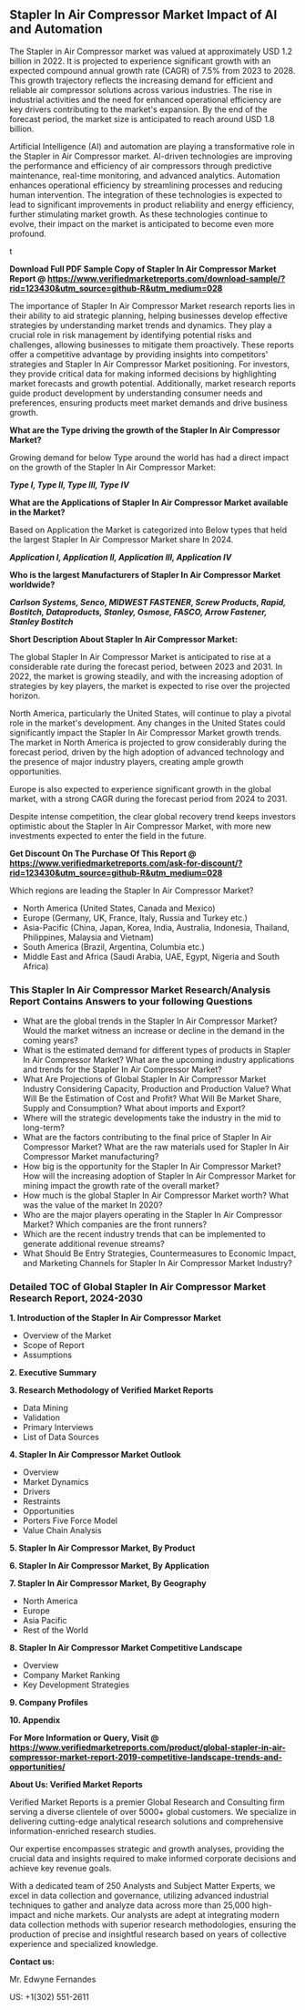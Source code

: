 <h2>Stapler In Air Compressor Market Impact of AI and Automation</h2><p>The Stapler in Air Compressor market was valued at approximately USD 1.2 billion in 2022. It is projected to experience significant growth with an expected compound annual growth rate (CAGR) of 7.5% from 2023 to 2028. This growth trajectory reflects the increasing demand for efficient and reliable air compressor solutions across various industries. The rise in industrial activities and the need for enhanced operational efficiency are key drivers contributing to the market's expansion. By the end of the forecast period, the market size is anticipated to reach around USD 1.8 billion.</p><p>Artificial Intelligence (AI) and automation are playing a transformative role in the Stapler in Air Compressor market. AI-driven technologies are improving the performance and efficiency of air compressors through predictive maintenance, real-time monitoring, and advanced analytics. Automation enhances operational efficiency by streamlining processes and reducing human intervention. The integration of these technologies is expected to lead to significant improvements in product reliability and energy efficiency, further stimulating market growth. As these technologies continue to evolve, their impact on the market is anticipated to become even more profound.</p>t</p><p id="" class=""><strong>Download Full PDF Sample Copy of Stapler In Air Compressor Market Report @ <a href="https://www.verifiedmarketreports.com/download-sample/?rid=123430&utm_source=github-R&utm_medium=028" target="_blank">https://www.verifiedmarketreports.com/download-sample/?rid=123430&utm_source=github-R&utm_medium=028</a></strong></p><p>The importance of&nbsp;Stapler In Air Compressor Market research reports lies in their ability to aid strategic planning, helping businesses develop effective strategies by understanding market trends and dynamics. They play a crucial role in risk management by identifying potential risks and challenges, allowing businesses to mitigate them proactively. These reports offer a competitive advantage by providing insights into competitors' strategies and Stapler In Air Compressor Market positioning. For investors, they provide critical data for making informed decisions by highlighting market forecasts and growth potential. Additionally, market research reports guide product development by understanding consumer needs and preferences, ensuring products meet market demands and drive business growth.</p><p><strong>What are the&nbsp;Type driving the growth of the Stapler In Air Compressor Market?</strong></p><p id="" class="">Growing demand for below Type around the world has had a direct impact on the growth of the Stapler In Air Compressor Market:</p><em><strong>Type I, Type II, Type III, Type IV</strong></em></p><strong>What are the&nbsp;Applications&nbsp;of Stapler In Air Compressor Market available in the Market?</strong></p><p id="" class="">Based on Application the Market is categorized into Below types that held the largest Stapler In Air Compressor Market share In 2024.</p><em><strong>Application I, Application II, Application III, Application IV</strong></em></p><strong>Who is the largest Manufacturers of Stapler In Air Compressor Market worldwide?</strong></p><p><em><strong>Carlson Systems, Senco, MIDWEST FASTENER, Screw Products, Rapid, Bostitch, Dataproducts, Stanley, Osmose, FASCO, Arrow Fastener, Stanley Bostitch</strong></em></p><p id="" class=""><strong>Short Description About Stapler In Air Compressor Market:</strong></p><p>The global Stapler In Air Compressor Market is anticipated to rise at a considerable rate during the forecast period, between 2023 and 2031. In 2022, the market is growing steadily, and with the increasing adoption of strategies by key players, the market is expected to rise over the projected horizon.</p><p>North America, particularly the United States, will continue to play a pivotal role in the market's development. Any changes in the United States could significantly impact the Stapler In Air Compressor Market growth trends. The market in North America is projected to grow considerably during the forecast period, driven by the high adoption of advanced technology and the presence of major industry players, creating ample growth opportunities.</p><p>Europe is also expected to experience significant growth in the global market, with a strong CAGR during the forecast period from 2024 to 2031.</p><p>Despite intense competition, the clear global recovery trend keeps investors optimistic about the Stapler In Air Compressor Market, with more new investments expected to enter the field in the future.</p><p id="" class=""><strong>Get Discount On The Purchase Of This Report @ <a href="https://www.verifiedmarketreports.com/ask-for-discount/?rid=123430&utm_source=github-R&utm_medium=028" target="_blank">https://www.verifiedmarketreports.com/ask-for-discount/?rid=123430&utm_source=github-R&utm_medium=028</a></strong></p>Which regions are leading the Stapler In Air Compressor Market?</p><ul><li>North America (United States, Canada and Mexico)</li><li>Europe (Germany, UK, France, Italy, Russia and Turkey etc.)</li><li>Asia-Pacific (China, Japan, Korea, India, Australia, Indonesia, Thailand, Philippines, Malaysia and Vietnam)</li><li>South America (Brazil, Argentina, Columbia etc.)</li><li>Middle East and Africa (Saudi Arabia, UAE, Egypt, Nigeria and South Africa)</li></ul><h3 id="" class="">This Stapler In Air Compressor Market Research/Analysis Report Contains Answers to your following Questions</h3><ul><li>What are the global trends in the Stapler In Air Compressor Market? Would the market witness an increase or decline in the demand in the coming years?</li><li>What is the estimated demand for different types of products in Stapler In Air Compressor Market? What are the upcoming industry applications and trends for the Stapler In Air Compressor Market?</li><li>What Are Projections of Global Stapler In Air Compressor Market Industry Considering Capacity, Production and Production Value? What Will Be the Estimation of Cost and Profit? What Will Be Market Share, Supply and Consumption? What about imports and Export?</li><li>Where will the strategic developments take the industry in the mid to long-term?</li><li>What are the factors contributing to the final price of Stapler In Air Compressor Market? What are the raw materials used for Stapler In Air Compressor Market manufacturing?</li><li>How big is the opportunity for the Stapler In Air Compressor Market? How will the increasing adoption of Stapler In Air Compressor Market for mining impact the growth rate of the overall market?</li><li>How much is the global Stapler In Air Compressor Market worth? What was the value of the market In 2020?</li><li>Who are the major players operating in the Stapler In Air Compressor Market? Which companies are the front runners?</li><li>Which are the recent industry trends that can be implemented to generate additional revenue streams?</li><li>What Should Be Entry Strategies, Countermeasures to Economic Impact, and Marketing Channels for Stapler In Air Compressor Market Industry?</li></ul><h3 id="" class="">Detailed TOC of Global Stapler In Air Compressor Market Research Report, 2024-2030</h3><p id="" class=""><strong>1. Introduction of the Stapler In Air Compressor Market</strong></p><ul><li>Overview of the Market</li><li>Scope of Report</li><li>Assumptions</li></ul><p id="" class=""><strong>2. Executive Summary</strong></p><p id="" class=""><strong>3. Research Methodology of Verified Market Reports</strong></p><ul><li>Data Mining</li><li>Validation</li><li>Primary Interviews</li><li>List of Data Sources</li></ul><p id="" class=""><strong>4. Stapler In Air Compressor Market Outlook</strong></p><ul><li>Overview</li><li>Market Dynamics</li><li>Drivers</li><li>Restraints</li><li>Opportunities</li><li>Porters Five Force Model</li><li>Value Chain Analysis</li></ul><p id="" class=""><strong>5. Stapler In Air Compressor Market, By Product</strong></p><p id="" class=""><strong>6. Stapler In Air Compressor Market, By Application</strong></p><p id="" class=""><strong>7. Stapler In Air Compressor Market, By Geography</strong></p><ul><li>North America</li><li>Europe</li><li>Asia Pacific</li><li>Rest of the World</li></ul><p id="" class=""><strong>8. Stapler In Air Compressor Market Competitive Landscape</strong></p><ul><li>Overview</li><li>Company Market Ranking</li><li>Key Development Strategies</li></ul><p id="" class=""><strong>9. Company Profiles</strong></p><p id="" class=""><strong>10. Appendix</strong></p><p id="" class=""><strong>For More Information or Query, Visit @ <a href="https://www.verifiedmarketreports.com/product/global-stapler-in-air-compressor-market-report-2019-competitive-landscape-trends-and-opportunities/" target="_blank">https://www.verifiedmarketreports.com/product/global-stapler-in-air-compressor-market-report-2019-competitive-landscape-trends-and-opportunities/</a></strong></p><p id="" class=""><strong>About Us: Verified Market Reports</strong></p><p id="" class="">Verified Market Reports is a premier Global Research and Consulting firm serving a diverse clientele of over 5000+ global customers. We specialize in delivering cutting-edge analytical research solutions and comprehensive information-enriched research studies.</p><p id="" class="">Our expertise encompasses strategic and growth analyses, providing the crucial data and insights required to make informed corporate decisions and achieve key revenue goals.</p><p id="" class="">With a dedicated team of 250 Analysts and Subject Matter Experts, we excel in data collection and governance, utilizing advanced industrial techniques to gather and analyze data across more than 25,000 high-impact and niche markets. Our analysts are adept at integrating modern data collection methods with superior research methodologies, ensuring the production of precise and insightful research based on years of collective experience and specialized knowledge.</p><p id="" class=""><strong>Contact us:</strong></p><p id="" class="">Mr. Edwyne Fernandes</p><p id="" class="">US: +1(302) 551-2611</p>